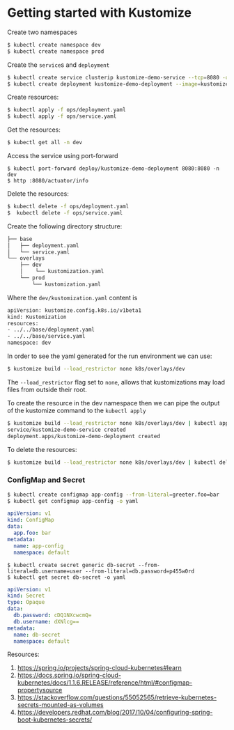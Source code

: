 # Getting started with Kustomize

Create two namespaces

```bash
$ kubectl create namespace dev
$ kubectl create namespace prod
```

Create the `service`s and `deployment` 

```bash
$ kubectl create service clusterip kustomize-demo-service --tcp=8080 -o yaml 
$ kubectl create deployment kustomize-demo-deployment --image=kustomize-demo:0.0.1-SNAPSHOT -o yaml
```


Create resources:

```bash
$ kubectl apply -f ops/deployment.yaml
$ kubectl apply -f ops/service.yaml
```

Get the resources:

```bash
$ kubectl get all -n dev
```

Access the service using port-forward

```
$ kubectl port-forward deploy/kustomize-demo-deployment 8080:8080 -n dev
$ http :8080/actuator/info
```

Delete the resources:

```bash
$ kubectl delete -f ops/deployment.yaml
$  kubectl delete -f ops/service.yaml
```


Create the following directory structure:

```bash
├── base
│   ├── deployment.yaml
│   └── service.yaml
└── overlays
    ├── dev
    │    └── kustomization.yaml
    └── prod
        └── kustomization.yaml
```

Where the `dev/kustomization.yaml` content is 

```bash
apiVersion: kustomize.config.k8s.io/v1beta1
kind: Kustomization
resources:
- ../../base/deployment.yaml
- ../../base/service.yaml
namespace: dev
```

In order to see the yaml generated for the run environment we can use:

```bash
$ kustomize build --load_restrictor none k8s/overlays/dev
```
The `--load_restrictor` flag set to `none`, allows that kustomizations may load files from outside their root.

To create the resource in the dev namespace then we can pipe the output of the kustomize command to the `kubectl apply` 
 
```bash
$ kustomize build --load_restrictor none k8s/overlays/dev | kubectl apply -f -
service/kustomize-demo-service created
deployment.apps/kustomize-demo-deployment created
```

To delete the resources:

```bash
$ kustomize build --load_restrictor none k8s/overlays/dev | kubectl delete -f -
```

### ConfigMap and Secret

```bash
$ kubectl create configmap app-config --from-literal=greeter.foo=bar
$ kubectl get configmap app-config -o yaml
```

```yaml
apiVersion: v1
kind: ConfigMap
data:
  app.foo: bar
metadata:
  name: app-config
  namespace: default
```

```
$ kubectl create secret generic db-secret --from-literal=db.username=user --from-literal=db.password=p455w0rd
$ kubectl get secret db-secret -o yaml
```

```yaml
apiVersion: v1
kind: Secret
type: Opaque
data:
  db.password: cDQ1NXcwcmQ=
  db.username: dXNlcg==
metadata:
  name: db-secret
  namespace: default
```


Resources:

1. https://spring.io/projects/spring-cloud-kubernetes#learn
2. https://docs.spring.io/spring-cloud-kubernetes/docs/1.1.6.RELEASE/reference/html/#configmap-propertysource
3. https://stackoverflow.com/questions/55052565/retrieve-kubernetes-secrets-mounted-as-volumes
4. https://developers.redhat.com/blog/2017/10/04/configuring-spring-boot-kubernetes-secrets/